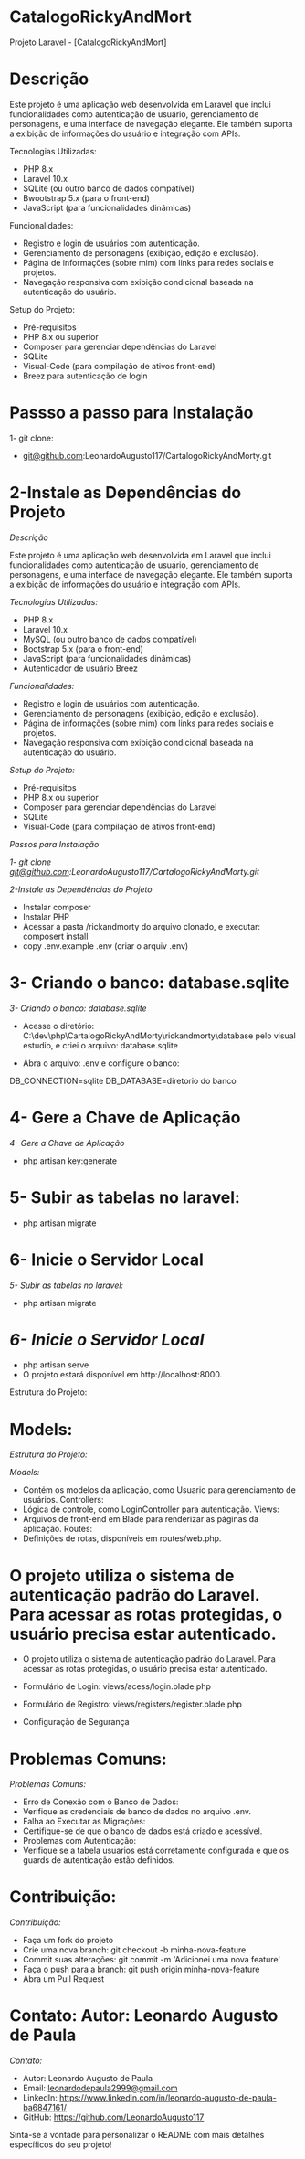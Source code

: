 # CatalogoRickyAndMort
Projeto Laravel - [CatalogoRickyAndMort]

Descrição
=======

Este projeto é uma aplicação web desenvolvida em Laravel que inclui funcionalidades como autenticação de usuário, gerenciamento de personagens, e uma interface de navegação elegante. Ele também suporta a exibição de informações do usuário e integração com APIs.

Tecnologias Utilizadas:

* PHP 8.x
* Laravel 10.x
* SQLite (ou outro banco de dados compatível)
* Bwootstrap 5.x (para o front-end)
* JavaScript (para funcionalidades dinâmicas)

Funcionalidades:

* Registro e login de usuários com autenticação.
* Gerenciamento de personagens (exibição, edição e exclusão).
* Página de informações (sobre mim) com links para redes sociais e projetos.
* Navegação responsiva com exibição condicional baseada na autenticação do usuário.

Setup do Projeto:

* Pré-requisitos
* PHP 8.x ou superior
* Composer para gerenciar dependências do Laravel
* SQLite 
* Visual-Code (para compilação de ativos front-end)
* Breez para autenticação de login


Passso a passo para Instalação
=======
1- git clone:

* git@github.com:LeonardoAugusto117/CartalogoRickyAndMorty.git
  
2-Instale as Dependências do Projeto
=======
*Descrição*

Este projeto é uma aplicação web desenvolvida em Laravel que inclui funcionalidades como autenticação de usuário, gerenciamento de personagens, e uma interface de navegação elegante. Ele também suporta a exibição de informações do usuário e integração com APIs.

*Tecnologias Utilizadas:*

* PHP 8.x
* Laravel 10.x
* MySQL (ou outro banco de dados compatível)
* Bootstrap 5.x (para o front-end)
* JavaScript (para funcionalidades dinâmicas)
* Autenticador de usuário Breez

*Funcionalidades:*

* Registro e login de usuários com autenticação.
* Gerenciamento de personagens (exibição, edição e exclusão).
* Página de informações (sobre mim) com links para redes sociais e projetos.
* Navegação responsiva com exibição condicional baseada na autenticação do usuário.

*Setup do Projeto:*

* Pré-requisitos
* PHP 8.x ou superior
* Composer para gerenciar dependências do Laravel
* SQLite 
* Visual-Code (para compilação de ativos front-end)

*Passos para Instalação*

*1- git clone git@github.com:LeonardoAugusto117/CartalogoRickyAndMorty.git*

*2-Instale as Dependências do Projeto*

* Instalar composer
* Instalar PHP
* Acessar a pasta /rickandmorty do arquivo clonado, e executar: composert install
* copy .env.example .env (criar o arquiv .env)


3- Criando o banco: database.sqlite
=======
*3- Criando o banco: database.sqlite*

* Acesse o diretório: C:\dev\php\CartalogoRickyAndMorty\rickandmorty\database pelo visual estudio, e criei o arquivo: database.sqlite

* Abra o arquivo: .env e configure o banco:

DB_CONNECTION=sqlite
DB_DATABASE=diretorio do banco


4- Gere a Chave de Aplicação
=======
*4- Gere a Chave de Aplicação*

* php artisan key:generate

5- Subir as tabelas no laravel:
=======
* php artisan migrate

6- Inicie o Servidor Local
=======
*5- Subir as tabelas no laravel:*

* php artisan migrate

*6- Inicie o Servidor Local*
=======

* php artisan serve
* O projeto estará disponível em http://localhost:8000.


Estrutura do Projeto:

Models: 
=======
*Estrutura do Projeto:*

_Models:_


* Contém os modelos da aplicação, como Usuario para gerenciamento de usuários.
Controllers: 
* Lógica de controle, como LoginController para autenticação.
Views: 
* Arquivos de front-end em Blade para renderizar as páginas da aplicação.
Routes: 
* Definições de rotas, disponíveis em routes/web.php.




O projeto utiliza o sistema de autenticação padrão do Laravel. Para acessar as rotas protegidas, o usuário precisa estar autenticado.
=======
* O projeto utiliza o sistema de autenticação padrão do Laravel. Para acessar as rotas protegidas, o usuário precisa estar autenticado.


* Formulário de Login: views/acess/login.blade.php
* Formulário de Registro: views/registers/register.blade.php
* Configuração de Segurança




Problemas Comuns:
=======
*Problemas Comuns:*


* Erro de Conexão com o Banco de Dados:
* Verifique as credenciais de banco de dados no arquivo .env.
* Falha ao Executar as Migrações:
* Certifique-se de que o banco de dados está criado e acessível.
* Problemas com Autenticação:
* Verifique se a tabela usuarios está corretamente configurada e que os guards de autenticação estão definidos.


Contribuição:
=======
*Contribuição:*


* Faça um fork do projeto
* Crie uma nova branch: git checkout -b minha-nova-feature
* Commit suas alterações: git commit -m 'Adicionei uma nova feature'
* Faça o push para a branch: git push origin minha-nova-feature
* Abra um Pull Request



Contato:
Autor: Leonardo Augusto de Paula
=======
*Contato:*

* Autor: Leonardo Augusto de Paula
* Email: leonardodepaula2999@gmail.com
* LinkedIn: https://www.linkedin.com/in/leonardo-augusto-de-paula-ba6847161/
* GitHub: https://github.com/LeonardoAugusto117


Sinta-se à vontade para personalizar o README com mais detalhes específicos do seu projeto!


